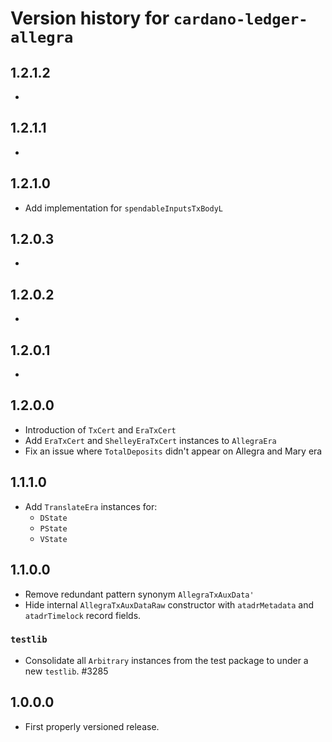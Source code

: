 # Version history for `cardano-ledger-allegra`

## 1.2.1.2

*

## 1.2.1.1

*

## 1.2.1.0

* Add implementation for `spendableInputsTxBodyL`

## 1.2.0.3

*

## 1.2.0.2

*

## 1.2.0.1

*

## 1.2.0.0

* Introduction of `TxCert` and `EraTxCert`
* Add `EraTxCert` and `ShelleyEraTxCert` instances to `AllegraEra`
* Fix an issue where `TotalDeposits` didn't appear on Allegra and Mary era

## 1.1.1.0

* Add `TranslateEra` instances for:
  * `DState`
  * `PState`
  * `VState`

## 1.1.0.0

* Remove redundant pattern synonym `AllegraTxAuxData'`
* Hide internal `AllegraTxAuxDataRaw` constructor with `atadrMetadata` and `atadrTimelock`
  record fields.

### `testlib`

* Consolidate all `Arbitrary` instances from the test package to under a new `testlib`. #3285

## 1.0.0.0

* First properly versioned release.
